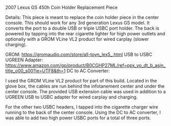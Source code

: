 2007 Lexus GS 450h Coin Holder Replacement Piece

Details:
This piece is meant to replace the coin holder piece in the center console. This should work for any 3rd generation Lexus GS model. It converts the port to a double USB or triple USBC port holder.
The back is powered by tapping into the rear cigarette lighter for high power outlets and optionally with a GROM VLine VL2 product for wired carplay (slower charging).

GROM: https://gromaudio.com/store/all-toyn_lex5_.html
USB to USBC UGREEN Adapter: https://www.amazon.com/gp/product/B0CGHP27ML/ref=ppx_yo_dt_b_asin_title_o00_s00?ie=UTF8&th=1
DC to AC Converter:

I used the GROM VLine VL2 product for part of this build. Located in the glove box, the cables are run behind the infotanement center and under the center console. The provided USB extension cable was used in addition to a UGREEN USB to USBC adapter for wired carplay and charging.

For the other two USBC headers, I tapped into the cigarette charger wire running to the back of the center console. Using the DC to AC converter, I was able to add two high power USBC ports for a total of three ports.
